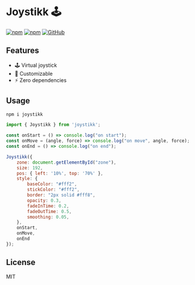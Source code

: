 # Joystikk :joystick:

[![npm](https://img.shields.io/npm/v/joystikk)](https://www.npmjs.com/package/joystikk)
[![npm](https://img.shields.io/npm/dm/joystikk)](https://www.npmjs.com/package/joystikk)
[![GitHub](https://img.shields.io/github/license/eekelof/joystikk)](https://github.com/git/git-scm.com/blob/main/MIT-LICENSE.txt)

## Features
- :joystick: Virtual joystick
- :hammer: Customizable
- :zap: Zero dependencies

## Usage
```bash
npm i joystikk
```
```javascript
import { Joystikk } from 'joystikk';

const onStart = () => console.log("on start");
const onMove = (angle, force) => console.log("on move", angle, force);
const onEnd = () => console.log("on end");

Joystikk({
    zone: document.getElementById("zone"),
    size: 192,
    pos: { left: '10%', top: '70%' },
    style: {
        baseColor: "#fff2",
        stickColor: "#fff2",
        border: "2px solid #fff8",
        opacity: 0.3,
        fadeInTime: 0.2,
        fadeOutTime: 0.5,
        smoothing: 0.05,
    },
    onStart,
    onMove,
    onEnd
});
```

## License
MIT